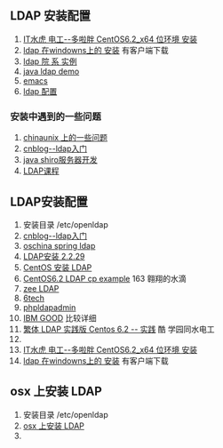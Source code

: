 ## LDAP 安装配置
1. [IT水虎 电工--多啦胖 CentOS6.2_x64 位环境 安装](http://iori.tw/ldap%E5%9F%BA%E6%9C%AC%E5%AE%89%E8%A3%9D%E5%8F%8A%E6%95%B4%E5%90%88%E7%99%BB%E5%85%A5%E8%AA%8D%E8%AD%89%E6%A9%9F%E5%88%B6%E7%9A%84%E6%9E%B6%E8%A8%AD-on-centos-6-2_x64/)
2. [ldap 在windowns上的 安装](http://www.micmiu.com/enterprise-app/sso/openldap-windows-config/) 有客户端下载
3. [ldap 院 系 实例](http://blog.chinaunix.net/uid-28770473-id-3607218.html)
4. [java ldap demo](http://www.micmiu.com/opensource/java-ldap-demo/)
5. [emacs](http://dsec.pku.edu.cn/~jinlong/emacs/emacs.html)
6. [ldap 配置](http://stackoverflow.com/questions/14707019/ldap-user-are-not-put-automatically-into-ldap-group-in-jira)

### 安装中遇到的一些问题
1. [chinaunix 上的一些问题](http://bbs.chinaunix.net/forum.php?mod=viewthread&tid=3759709)
2. [cnblog--ldap入门](http://www.cnblogs.com/obpm/archive/2010/08/28/1811065.html)
3. [java shiro服务器开发](http://3131854.blog.51cto.com/3121854/1149082)
4. [LDAP课程](https://moodle.org/course/view.php?id=5)


## LDAP安装配置
1. 安装目录 /etc/openldap
2. [cnblog--ldap入门](http://www.cnblogs.com/obpm/archive/2010/08/28/1811065.html)
3. [oschina spring ldap](http://my.oschina.net/sayi/blog/180123)
4. [LDAP安装 2.2.29](http://www.pfeng.org/archives/564)
5. [CentOS 安装 LDAP](http://blog.chinaunix.net/uid-26867092-id-3196669.html)
6. [CentOS6.2 LDAP cp example](http://blog.163.com/szy8706@yeah/blog/static/6271318520127441817279/) 163 翱翔的水滴
7. [zee LDAP](http://zee.linxsol.com/system-administration/centos-62-installing-ldap-directory-services-using-cli.html)
8. [6tech](http://www.6tech.org/category/ldap/)
9. [phpldapadmin](http://www.youtube.com/watch?v=DM_UQVVVtoY)
10. [IBM GOOD](http://www.ibm.com/developerworks/cn/linux/l-openldap/) 比较详细
11. [繁体 LDAP 实践版 Centos 6.2 -- 实践](http://phorum.study-area.org/index.php?topic=67535.0) 酷 学园同水电工
12. 
13. [IT水虎 电工--多啦胖 CentOS6.2_x64 位环境 安装](http://iori.tw/ldap%E5%9F%BA%E6%9C%AC%E5%AE%89%E8%A3%9D%E5%8F%8A%E6%95%B4%E5%90%88%E7%99%BB%E5%85%A5%E8%AA%8D%E8%AD%89%E6%A9%9F%E5%88%B6%E7%9A%84%E6%9E%B6%E8%A8%AD-on-centos-6-2_x64/)
14. [ldap 在windowns上的 安装](http://www.micmiu.com/enterprise-app/sso/openldap-windows-config/) 有客户端下载


## osx 上安装 LDAP
1. 安装目录 /etc/openldap
2. [osx 上安装 LDAP](http://www.oschina.net/translate/running-two-openldap-instances-in-same-osx?cmp)
3. 

